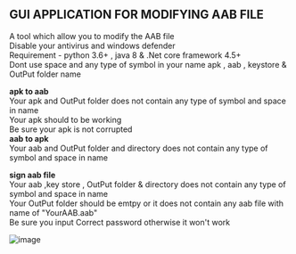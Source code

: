 ## GUI APPLICATION FOR MODIFYING AAB FILE 

A tool which allow you to modify the AAB file  <br /> 
Disable your antivirus and windows defender <br /> 
Requirement - python 3.6+ , java 8 & .Net core framework 4.5+ <br /> 
Dont use space and any type of symbol in your name  apk , aab , keystore & OutPut folder name <br /> 

**apk to aab**<br /> 
Your apk and OutPut folder does not contain any type  of symbol and space in name <br /> 
Your apk should to be working<br /> 
Be sure your apk is not corrupted <br /> 
**aab to apk**<br /> 
Your aab and OutPut folder and directory  does not contain any type of symbol and space in name <br /> 

**sign aab file**<br /> 
Your aab ,key store , OutPut folder & directory  does not contain any type of symbol and space in name <br /> 
Your OutPut folder should be emtpy or it does not contain any aab file with name of "YourAAB.aab" <br /> 
Be sure you input Correct password otherwise it won't work <br /> 

![image](https://user-images.githubusercontent.com/89777396/140510602-89dc98ee-178a-468d-b524-7807bc55619d.png)
